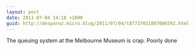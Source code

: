 ```yaml
---
layout: post
date: 2011-07-04 14:18 +1000
guid: http://desparoz.micro.blog/2011/07/04/t87737031807086592.html
---
```

The queuing system at the Melbourne Museum is crap. Poorly done
